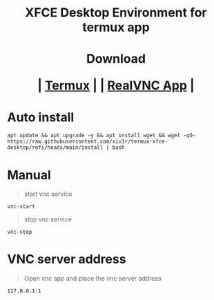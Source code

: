 <h1 align="center">
XFCE Desktop Environment for termux app

</h1>

<h1 align="center">
Download 
 
| [Termux](https://play.google.com/store/apps/details?id=com.termux)
|
| [RealVNC App](https://play.google.com/store/apps/details?id=com.realvnc.viewer.android)
|
</h1>

# Auto install
```
apt update && apt upgrade -y && apt install wget && wget -qO- https://raw.githubusercontent.com/xiv3r/termux-xfce-desktop/refs/heads/main/install | bash
```
# Manual
> start vnc service
```
vnc-start
```
> stop vnc service
```
vnc-stop
```
# VNC server address
> Open vnc app and place the vnc server address 
```
127.0.0.1:1
```
